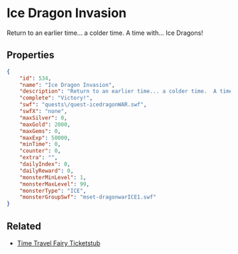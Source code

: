 # Ice Dragon Invasion

Return to an earlier time... a colder time.  A time with... Ice Dragons!

## Properties

```json
{
    "id": 534,
    "name": "Ice Dragon Invasion",
    "description": "Return to an earlier time... a colder time.  A time with... Ice Dragons!",
    "complete": "Victory!",
    "swf": "quests\/quest-icedragonWAR.swf",
    "swfX": "none",
    "maxSilver": 0,
    "maxGold": 2000,
    "maxGems": 0,
    "maxExp": 50000,
    "minTime": 0,
    "counter": 0,
    "extra": "",
    "dailyIndex": 0,
    "dailyReward": 0,
    "monsterMinLevel": 1,
    "monsterMaxLevel": 99,
    "monsterType": "ICE",
    "monsterGroupSwf": "mset-dragonwarICE1.swf"
}
```

## Related

- [Time Travel Fairy Ticketstub](../items/3375-time-travel-fairy-ticketstub.md)

